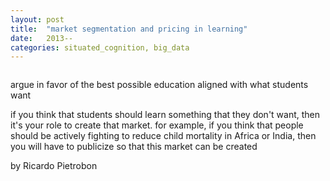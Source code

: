 ```yaml
---
layout: post
title:  "market segmentation and pricing in learning"
date:   2013--
categories: situated_cognition, big_data
---
```


![]()

<title>{{ page.title }}</title>

argue in favor of the best possible education aligned with what students want

if you think that students should learn something that they don't want, then it's your role to create that market. for example, if you think that people should be actively fighting to reduce child mortality in Africa or India, then you will have to publicize so that this market can be created

by Ricardo Pietrobon